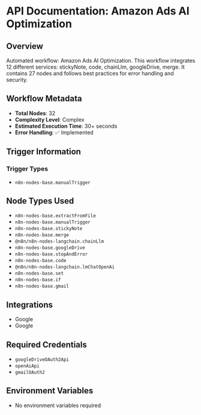 # API Documentation: Amazon Ads AI Optimization

## Overview
Automated workflow: Amazon Ads AI Optimization. This workflow integrates 12 different services: stickyNote, code, chainLlm, googleDrive, merge. It contains 27 nodes and follows best practices for error handling and security.

## Workflow Metadata
- **Total Nodes**: 32
- **Complexity Level**: Complex
- **Estimated Execution Time**: 30+ seconds
- **Error Handling**: ✅ Implemented

## Trigger Information
### Trigger Types
- `n8n-nodes-base.manualTrigger`

## Node Types Used
- `n8n-nodes-base.extractFromFile`
- `n8n-nodes-base.manualTrigger`
- `n8n-nodes-base.stickyNote`
- `n8n-nodes-base.merge`
- `@n8n/n8n-nodes-langchain.chainLlm`
- `n8n-nodes-base.googleDrive`
- `n8n-nodes-base.stopAndError`
- `n8n-nodes-base.code`
- `@n8n/n8n-nodes-langchain.lmChatOpenAi`
- `n8n-nodes-base.set`
- `n8n-nodes-base.if`
- `n8n-nodes-base.gmail`

## Integrations
- Google
- Google

## Required Credentials
- `googleDriveOAuth2Api`
- `openAiApi`
- `gmailOAuth2`

## Environment Variables
- No environment variables required
